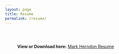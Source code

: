 ```yaml
---
layout: page
title: Resume
permalink: /resume/
---
```


<br><br>


<div style="margin-left: 40px;">

  <p><strong>View or Download here:</strong> 
    <a href="/files/rmherndon_resume_1.pdf" target="_blank">Mark Herndon Resume</a>
  </p> 

</div>
